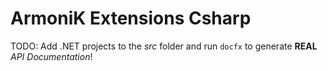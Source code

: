 # ArmoniK Extensions Csharp
TODO: Add .NET projects to the *src* folder and run `docfx` to generate **REAL** *API Documentation*!
